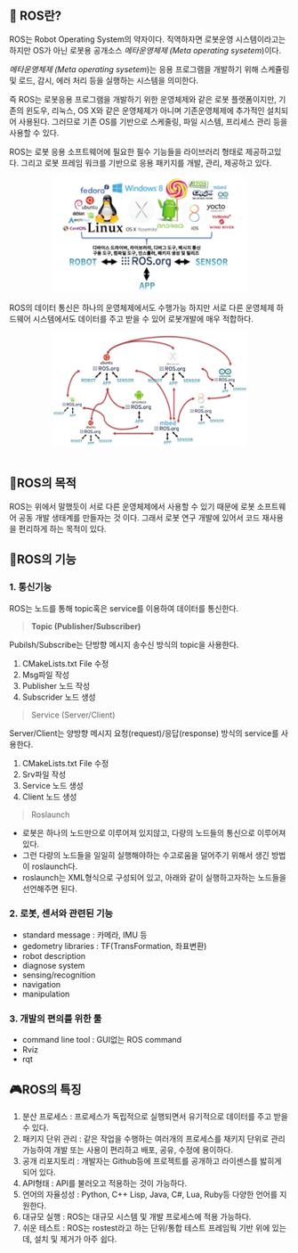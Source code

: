 ## 🤖 ROS란?
ROS는 Robot Operating System의 약자이다. 직역하자면 로봇운영 시스템이라고는 하지만 OS가 아닌 로봇용 공개소스 *메타운영체제 (Meta operating sysetem*)이다.

*메타운영체제 (Meta operating sysetem*)는 응용 프로그램을 개발하기 위해 스케쥴링 및 로드, 감시, 에러 처리 등을 실행하는 시스템을 의미한다.

즉 ROS는 로봇응용 프로그램을 개발하기 위한 운영체제와 같은 로봇 플랫폼이지만, 기존의 윈도우, 리눅스, OS X와 같은 운영체제가 아니며 기존운영체제에 추가적인 설치되어 사용된다. 그러므로 기존 OS를 기반으로 스케줄링, 파일 시스템, 프리세스 관리 등을 사용할 수 있다.

ROS는 로봇 응용 소프트웨어에 필요한 필수 기능들을 라이브러리 형태로 제공하고있다. 그리고 로봇 프레임 워크를 기반으로 응용 패키지를 개발, 관리, 제공하고 있다.

<div align = center>
    <img src = "ros_.png" width = "70%" height = "50%">
</div>

ROS의 데이터 통신은 하나의 운영체제에서도 수행가능 하지만 서로 다른 운영체제 하드웨어 시스템에서도 데이터를 주고 받을 수 있어 로봇개발에 매우 적합하다.

<div align = center>
    <img src = "ros_connect.png" width = "70%" height = "50%">
</div>

<br>

## 🦾ROS의 목적
ROS는 위에서 말했듯이 서로 다른 운영체제에서 사용할 수 있기 때문에 로봇 소프트웨어 공동 개발 생태계를 만들자는 것 이다.
그래서 로봇 연구 개발에 있어서 코드 재사용을 편리하게 하는 목적이 있다.

## 🦿ROS의 기능

### 1. 통신기능
ROS는 노드를 통해 topic혹은 service를 이용하여 데이터를 통신한다.

> **Topic (Publisher/Subscriber)**

Pubilsh/Subscribe는 단방향 메시지 송수신 방식의 topic을 사용한다.
1. CMakeLists.txt File 수정
2. Msg파일 작성
3. Publisher 노드 작성
4. Subscrider 노드 생성
   
> Service (Server/Client)

Server/Client는 양방향 메시지 요청(request)/응답(response) 방식의 service를 사용한다.
1. CMakeLists.txt File 수정
2. Srv파일 작성
3. Service 노드 생성
4. Client 노드 생성

> Roslaunch

* 로봇은 하나의 노드만으로 이루어져 있지않고, 다량의 노드들의 통신으로 이루어져있다.
* 그런 다량의 노드들을 일일히 실행해야하는 수고로움을 덜어주기 위해서 생긴 방법이 roslaunch다.
* roslaunch는 XML형식으로 구성되어 있고, 아래와 같이 실행하고자하는 노드들을 선언해주면 된다.

### 2. 로봇, 센서와 관련된 기능
* standard message : 카메라, IMU 등
* gedometry libraries : TF(TransFormation, 좌표변환)
*  robot description
*  diagnose system
*  sensing/recognition
*  navigation
*  manipulation


### 3. 개발의 편의를 위한 툴
* command line tool : GUI없는 ROS command
* Rviz
* rqt

## 🎮ROS의 특징
1. 분산 프로세스 : 프로세스가 독립적으로 실행되면서 유기적으로 데이터를 주고 받을 수 있다.
2.  패키지 단위 관리 : 같은 작업을 수행하는 여러개의 프로세스를 채키지 단위로 관리가능하여 개발 또는 사용이 편리하고 배포, 공유, 수정에 용이하다.
3.  공개 리포지토리 : 개발자는 Github등에 프로젝트를 공개하고 라이센스를 밣히게 되어 있다.
4.  API형태 : API를 불러오고 적용하는 것이 가능하다.
5.  언어의 자율성성 : Python, C++ Lisp, Java, C#, Lua, Ruby등 다양한 언어를 지원한다.
6.  대규모 실행 : ROS는 대규모 시스템 및 개발 프로세스에 적용 가능하다.
7.  쉬운 테스트 : ROS는 rostest라고 하는 단위/통합 테스트 프레임웍 기반 위에 있는데, 설치 및 제거가 아주 쉽다.
